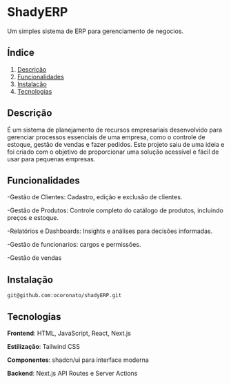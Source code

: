 # ShadyERP

Um simples sistema de ERP para gerenciamento de negocios.

## Índice

1. [Descrição](#descrição)
2. [Funcionalidades](#funcionalidades)
3. [Instalação](#instalação)
4. [Tecnologias](#tecnologias)

## Descrição

É um sistema de planejamento de recursos empresariais desenvolvido para gerenciar processos essenciais de uma empresa, como o controle de estoque, gestão de vendas e fazer pedidos. Este projeto saiu de uma ideia e foi criado com o objetivo de proporcionar uma solução acessível e fácil de usar para pequenas empresas.

## Funcionalidades

-Gestão de Clientes: Cadastro, edição e exclusão de clientes.

-Gestão de Produtos: Controle completo do catálogo de produtos, incluindo preços e estoque.

-Relatórios e Dashboards: Insights e análises para decisões informadas.

-Gestão de funcionarios: cargos e permissões.

-Gestão de vendas

## Instalação

```
git@github.com:ocoronato/shadyERP.git
```

## Tecnologias

**Frontend**: HTML, JavaScript, React, Next.js

**Estilização**: Tailwind CSS

**Componentes**: shadcn/ui para interface moderna

**Backend**: Next.js API Routes e Server Actions
